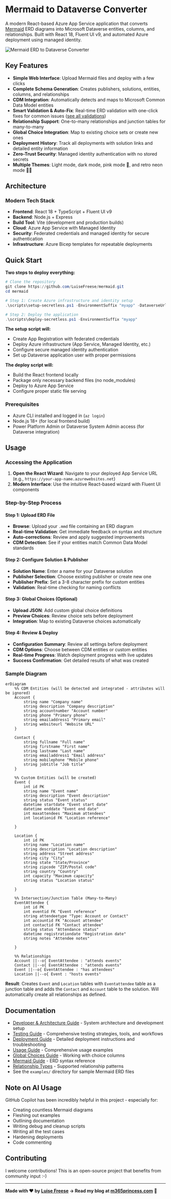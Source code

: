 # Mermaid to Dataverse Converter

A modern React-based Azure App Service application that converts [Mermaid](https://mermaid.js.org/) ERD diagrams into Microsoft Dataverse entities, columns, and relationships. Built with React 18, Fluent UI v9, and automated Azure deployment using managed identity.

![Mermaid ERD to Dataverse Converter](docs/media/mermaid-converter-final.png)


## Key Features

- **Simple Web Interface**: Upload Mermaid files and deploy with a few clicks
- **Complete Schema Generation**: Creates publishers, solutions, entities, columns, and relationships
- **CDM Integration**: Automatically detects and maps to Microsoft Common Data Model entities
- **Smart Validation & Auto-Fix**: Real-time ERD validation with one-click fixes for common issues ([see all validations](docs/VALIDATION-AND-AUTOFIX.md))
- **Relationship Support**: One-to-many relationships and junction tables for many-to-many
- **Global Choice Integration**: Map to existing choice sets or create new ones
- **Deployment History**: Track all deployments with solution links and detailed entity information
- **Zero-Trust Security**: Managed identity authentication with no stored secrets
- **Multiple Themes**: Light mode, dark mode, pink mode 💖, and retro neon mode 🌈✨

## Architecture

### Modern Tech Stack
- **Frontend**: React 18 + TypeScript + Fluent UI v9
- **Backend**: Node.js + Express
- **Build Tool**: Vite (development and production builds)
- **Cloud**: Azure App Service with Managed Identity
- **Security**: Federated credentials and managed identity for secure authentication
- **Infrastructure**: Azure Bicep templates for repeatable deployments

## Quick Start

**Two steps to deploy everything:**

```powershell
# Clone the repository
git clone https://github.com/LuiseFreese/mermaid.git
cd mermaid

# Step 1: Create Azure infrastructure and identity setup
.\scripts\setup-secretless.ps1 -EnvironmentSuffix "myapp" -DataverseUrl "https://your-org.crm.dynamics.com" -Unattended

# Step 2: Deploy the application
.\scripts\deploy-secretless.ps1 -EnvironmentSuffix "myapp"
```

**The setup script will:**
- Create App Registration with federated credentials
- Deploy Azure infrastructure (App Service, Managed Identity, etc.)
- Configure secure managed identity authentication
- Set up Dataverse application user with proper permissions

**The deploy script will:**
- Build the React frontend locally
- Package only necessary backend files (no node_modules)
- Deploy to Azure App Service
- Configure proper static file serving


### Prerequisites
- Azure CLI installed and logged in (`az login`)
- Node.js 18+ (for local frontend build)
- Power Platform Admin or Dataverse System Admin access (for Dataverse integration)

## Usage

### Accessing the Application

1. **Open the React Wizard**: Navigate to your deployed App Service URL (e.g., `https://your-app-name.azurewebsites.net`)
2. **Modern Interface**: Use the intuitive React-based wizard with Fluent UI components

### Step-by-Step Process

#### Step 1: Upload ERD File
- **Browse**: Upload your `.mmd` file containing an ERD diagram
- **Real-time Validation**: Get immediate feedback on syntax and structure
- **Auto-corrections**: Review and apply suggested improvements
- **CDM Detection**: See if your entities match Common Data Model standards

#### Step 2: Configure Solution & Publisher
- **Solution Name**: Enter a name for your Dataverse solution
- **Publisher Selection**: Choose existing publisher or create new one
- **Publisher Prefix**: Set a 3-8 character prefix for custom entities
- **Validation**: Real-time checking for naming conflicts

#### Step 3: Global Choices (Optional)
- **Upload JSON**: Add custom global choice definitions
- **Preview Choices**: Review choice sets before deployment
- **Integration**: Map to existing Dataverse choices automatically

#### Step 4: Review & Deploy
- **Configuration Summary**: Review all settings before deployment
- **CDM Options**: Choose between CDM entities or custom entities
- **Real-time Progress**: Watch deployment progress with live updates
- **Success Confirmation**: Get detailed results of what was created

### Sample Diagram

```mermaid
erDiagram
    %% CDM Entities (will be detected and integrated - attributes will be ignored)
    Account {
        string name "Company name"
        string description "Company description"
        string accountnumber "Account number"
        string phone "Primary phone"
        string emailaddress1 "Primary email"
        string websiteurl "Website URL"
    }

    Contact {
        string fullname "Full name"
        string firstname "First name"
        string lastname "Last name"
        string emailaddress1 "Email address"
        string mobilephone "Mobile phone"
        string jobtitle "Job title"
    }

    %% Custom Entities (will be created)
    Event {
        int id PK
        string name "Event name"
        string description "Event description"
        string status "Event status"
        datetime startdate "Event start date"
        datetime enddate "Event end date"
        int maxattendees "Maximum attendees"
        int locationid FK "Location reference"
   
    }

    Location {
        int id PK
        string name "Location name"
        string description "Location description"
        string address "Street address"
        string city "City"
        string state "State/Province"
        string zipcode "ZIP/Postal code"
        string country "Country"
        int capacity "Maximum capacity"
        string status "Location status"

    }

    %% Intersection/Junction Table (Many-to-Many)
    EventAttendee {
        int id PK
        int eventid FK "Event reference"
        string attendeetype "Type: Account or Contact"
        int accountid FK "Account attendee"
        int contactid FK "Contact attendee"
        string status "Attendance status"
        datetime registrationdate "Registration date"
        string notes "Attendee notes"

    }

    %% Relationships
    Account ||--o{ EventAttendee : "attends events"
    Contact ||--o{ EventAttendee : "attends events"
    Event ||--o{ EventAttendee : "has attendees"
    Location ||--o{ Event : "hosts events"

```

**Result**: Creates `Event` and `Location` tables with `Eventattendee` table as a junction table and adds the `Contact` and `Account` table to the solution. Will automatically create all relationships as defined.

## Documentation

- [Developer & Architecture Guide](docs/DEVELOPER_ARCHITECTURE.md) - System architecture and development setup
- [Testing Guide](docs/TESTING.md) - Comprehensive testing strategies, tools, and workflows
- [Deployment Guide](docs/DEPLOYMENT.md) - Detailed deployment instructions and troubleshooting
- [Usage Guide](docs/USAGE-GUIDE.md) - Comprehensive usage examples
- [Global Choices Guide](docs/GLOBAL-CHOICES-GUIDE.md) - Working with choice columns
- [Mermaid Guide](docs/MERMAID-GUIDE.md) - ERD syntax reference
- [Relationship Types](docs/RELATIONSHIP_TYPES.md) - Supported relationship patterns
- See the `examples/` directory for sample Mermaid ERD files

## Note on AI Usage

GitHub Copilot has been incredibly helpful in this project - especially for:

* Creating countless Mermaid diagrams
* Fleshing out examples
* Outlining documentation
* Writing debug and cleanup scripts
* Writing all the test cases
* Hardening deployments
* Code commenting

## Contributing

I welcome contributions! This is an open-source project that benefits from community input :-)

---

**Made with ❤️ by [Luise Freese](https://linkedin.com/in/luisefreese) → Read my blog at [m365princess.com](https://m365princess.com)** 👑